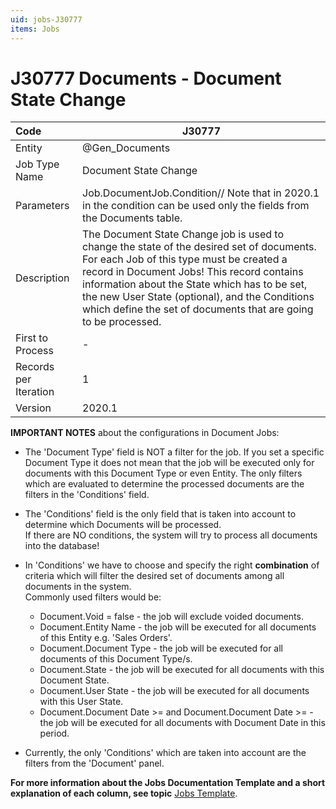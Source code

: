 ```yaml
---
uid: jobs-J30777
items: Jobs
---
```


# J30777 Documents - Document State Change

| Code                  | J30777                                                       |
| :-------------------- | ------------------------------------------------------------ |
| Entity                | @Gen_Documents                                               |
| Job Type Name         | Document State Change                                        |
| Parameters            | Job.DocumentJob.Condition// Note that in 2020.1 in the condition can be used only the fields from the Documents table. |
| Description           | The Document State Change job is used to change the state of the desired set of documents. For each Job of this type must be created a record in Document Jobs! This record contains information about the State which has to be set, the new User State (optional), and the Conditions which define the set of documents that are going to be processed. |
| First to Process      | -                                                            |
| Records per Iteration | 1                                                            |
| Version               | 2020.1                                                       |

**IMPORTANT NOTES** about the configurations in Document Jobs:

-  The 'Document Type' field is NOT a filter for the job. If you set a specific Document Type it does not mean that the job will be executed only for documents with this Document Type or even Entity. The only filters which are evaluated to determine the processed documents are the filters in the 'Conditions' field.
-  The 'Conditions' field is the only field that is taken into account to determine which Documents will be processed. <br>
If there are NO conditions, the system will try to process all documents into the database!
-  In 'Conditions' we have to choose and specify the right **combination** of criteria which will filter the desired set of documents among all documents in the system.
<br>Commonly used filters would be:
           
    - Document.Void = false - the job will exclude voided documents.
    - Document.Entity Name - the job will be executed for all documents of this Entity e.g. 'Sales Orders'.
    - Document.Document Type - the job will be executed for all documents of this Document Type/s.
    - Document.State - the job will be executed for all documents with this Document State.
    - Document.User State - the job will be executed for all documents with this User State.
    - Document.Document Date >= and Document.Document Date >= - the job will be executed for all documents with Document Date in this period.
- Currently, the only 'Conditions' which are taken into account are the filters from the 'Document' panel.

**For more information about the Jobs Documentation Template and a short explanation of each column, see topic** [Jobs Template](~/templates/template-description-jobs.md).

